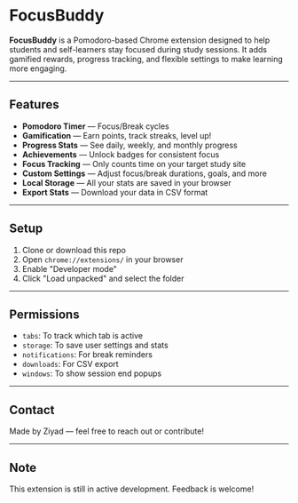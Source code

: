 # FocusBuddy

**FocusBuddy** is a Pomodoro-based Chrome extension designed to help students and self-learners stay focused during study sessions. It adds gamified rewards, progress tracking, and flexible settings to make learning more engaging.

---

## Features

- **Pomodoro Timer** — Focus/Break cycles
- **Gamification** — Earn points, track streaks, level up!
- **Progress Stats** — See daily, weekly, and monthly progress
- **Achievements** — Unlock badges for consistent focus
- **Focus Tracking** — Only counts time on your target study site
- **Custom Settings** — Adjust focus/break durations, goals, and more
- **Local Storage** — All your stats are saved in your browser
- **Export Stats** — Download your data in CSV format

---

## Setup

1. Clone or download this repo
2. Open `chrome://extensions/` in your browser
3. Enable "Developer mode"
4. Click "Load unpacked" and select the folder

---

## Permissions

- `tabs`: To track which tab is active
- `storage`: To save user settings and stats
- `notifications`: For break reminders
- `downloads`: For CSV export
- `windows`: To show session end popups

---


## Contact

Made by Ziyad — feel free to reach out or contribute!

---

## Note

This extension is still in active development. Feedback is welcome!
